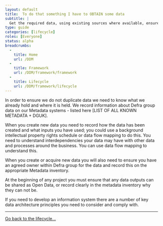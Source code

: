 ```yaml
---
layout: default
title:  To do that something I have to OBTAIN some data
subtitle: |
  Get the required data, using existing sources where available, ensure open data requirements and standards can be met
type: guide
categories: [lifecycle]
roles: [Everyone]
status: alpha
breadcrumbs:
  -
    title: Home
    url: /DDM
  -
    title: Framework
    url: /DDM/framework/framework
  -
    title: Lifecycle
    url: /DDM/framework/lifecycle
---
```


In order to ensure we do not duplicate data we need to know what we already hold and where it is held. We record information about Defra group data on our Metadata  systems - listed here [LIST OF ALL KNOWN METADATA + DGUK].
 
When you create new data you need to record how the data has been created and what inputs you have used; you could use a background intellectual property rights schedule or data flow mapping to do this. You need to understand interdependencies your data may have with other data and processes around the business. You can use data flow mapping to understand this.
 
When you create or acquire new data you will also need to ensure you have an agreed owner within Defra group for the data and record this on the appropriate Metadata inventory. 
 
At the beginning of any project you must ensure that any data outputs can be shared as Open Data, or record clearly in the metadata inventory why they can not be.
 
If you need to develop an information system there are a number of key data  architecture principles you need to consider and comply with.

***

[Go back to the lifecycle...](../lifecycle)

